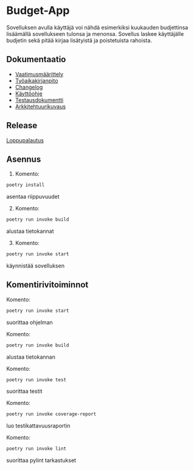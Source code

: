 # Budget-App
Sovelluksen avulla käyttäjä voi nähdä esimerkiksi kuukauden budjettinsa lisäämällä sovellukseen tulonsa ja menonsa. Sovellus laskee käyttäjälle budjetin sekä pitää kirjaa lisätyistä ja poistetuista rahoista.

## Dokumentaatio

- [Vaatimusmäärittely](https://github.com/meeries/ot-harjoitustyo/blob/master/budget-app/dokumentaatio/vaatimusmaarittely.md)
- [Työaikakirjanpito](https://github.com/meeries/ot-harjoitustyo/blob/master/budget-app/dokumentaatio/ty%C3%B6aikakirjanpito.md)
- [Changelog](https://github.com/meeries/ot-harjoitustyo/blob/master/budget-app/dokumentaatio/changelog.md)
- [Käyttöohje](https://github.com/meeries/ot-harjoitustyo/blob/master/budget-app/dokumentaatio/kayttoohje.md)
- [Testausdokumentti](https://github.com/meeries/ot-harjoitustyo/blob/master/budget-app/dokumentaatio/testausdokumentti.md)
- [Arkkitehtuurikuvaus](https://github.com/meeries/ot-harjoitustyo/blob/master/budget-app/dokumentaatio/arkkitehtuuri.md)

## Release
[Loppupalautus](https://github.com/meeries/ot-harjoitustyo/releases/tag/Budget-App)

## Asennus
1. Komento:
```bash
poetry install
```
asentaa riippuvuudet

2. Komento:
```bash
poetry run invoke build
```
alustaa tietokannat

3. Komento:
```bash
poetry run invoke start
```
käynnistää sovelluksen

## Komentirivitoiminnot
Komento:
```bash
poetry run invoke start
```
suorittaa ohjelman

Komento:
```bash
poetry run invoke build
```
alustaa tietokannan

Komento:
```bash
poetry run invoke test
```
suorittaa testit

Komento:
```bash
poetry run invoke coverage-report
```
luo testikattavuusraportin

Komento:

```bash
poetry run invoke lint
```
suorittaa pylint tarkastukset
